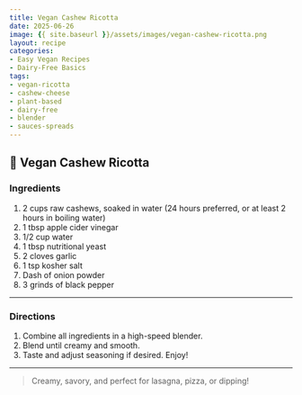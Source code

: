 ```yaml
---
title: Vegan Cashew Ricotta
date: 2025-06-26
image: {{ site.baseurl }}/assets/images/vegan-cashew-ricotta.png
layout: recipe
categories:
- Easy Vegan Recipes
- Dairy-Free Basics
tags:
- vegan-ricotta
- cashew-cheese
- plant-based
- dairy-free
- blender
- sauces-spreads
---
```


## 🥣 Vegan Cashew Ricotta


### Ingredients

1. 2 cups raw cashews, soaked in water (24 hours preferred, or at least 2 hours in boiling water)  
2. 1 tbsp apple cider vinegar  
3. 1/2 cup water  
4. 1 tbsp nutritional yeast  
5. 2 cloves garlic  
6. 1 tsp kosher salt  
7. Dash of onion powder  
8. 3 grinds of black pepper  

---

### Directions

1. Combine all ingredients in a high-speed blender.  
2. Blend until creamy and smooth.  
3. Taste and adjust seasoning if desired. Enjoy!

---

> Creamy, savory, and perfect for lasagna, pizza, or dipping!
